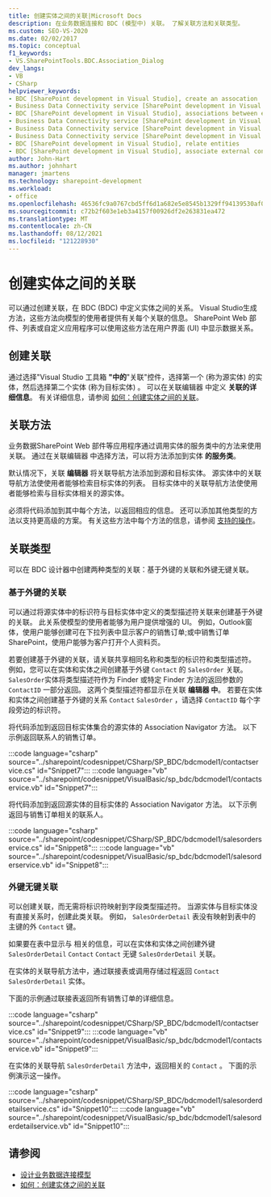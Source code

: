 ```yaml
---
title: 创建实体之间的关联|Microsoft Docs
description: 在业务数据连接和 BDC (模型中) 关联。 了解关联方法和关联类型。
ms.custom: SEO-VS-2020
ms.date: 02/02/2017
ms.topic: conceptual
f1_keywords:
- VS.SharePointTools.BDC.Association_Dialog
dev_langs:
- VB
- CSharp
helpviewer_keywords:
- BDC [SharePoint development in Visual Studio], create an assocation
- Business Data Connectivity service [SharePoint development in Visual Studio], associations between entities
- BDC [SharePoint development in Visual Studio], associations between entities
- Business Data Connectivity service [SharePoint development in Visual Studio], create an assocation
- Business Data Connectivity service [SharePoint development in Visual Studio], associate external content types
- Business Data Connectivity service [SharePoint development in Visual Studio], relate entities
- BDC [SharePoint development in Visual Studio], relate entities
- BDC [SharePoint development in Visual Studio], associate external content types
author: John-Hart
ms.author: johnhart
manager: jmartens
ms.technology: sharepoint-development
ms.workload:
- office
ms.openlocfilehash: 46536fc9a0767cbd5ff6d1a682e5e8545b1329ff94139530af0e7167d0ecad6a
ms.sourcegitcommit: c72b2f603e1eb3a4157f00926df2e263831ea472
ms.translationtype: MT
ms.contentlocale: zh-CN
ms.lasthandoff: 08/12/2021
ms.locfileid: "121228930"
---
```

# <a name="create-an-association-between-entities"></a>创建实体之间的关联
  可以通过创建关联，在 BDC (BDC) 中定义实体之间的关系。 Visual Studio生成方法，这些方法向模型的使用者提供有关每个关联的信息。 SharePoint Web 部件、列表或自定义应用程序可以使用这些方法在用户界面 (UI) 中显示数据关系。

## <a name="create-an-association"></a>创建关联
 通过选择"Visual Studio 工具箱 **"中的**"关联"控件，选择第一个 (称为源实体) 的实体，然后选择第二个实体 (称为目标实体) 。 可以在关联编辑器 中定义 **关联的详细信息**。 有关详细信息，请参阅 [如何：创建实体之间的关联](../sharepoint/how-to-create-an-association-between-entities.md)。

## <a name="association-methods"></a>关联方法
 业务数据SharePoint Web 部件等应用程序通过调用实体的服务类中的方法来使用关联。 通过在关联编辑器 中选择方法，可以将方法添加到实体 **的服务类**。

 默认情况下，关联 **编辑器** 将关联导航方法添加到源和目标实体。 源实体中的关联导航方法使使用者能够检索目标实体的列表。 目标实体中的关联导航方法使使用者能够检索与目标实体相关的源实体。

 必须将代码添加到其中每个方法，以返回相应的信息。 还可以添加其他类型的方法以支持更高级的方案。 有关这些方法中每个方法的信息，请参阅 [支持的操作](/previous-versions/office/developer/sharepoint-2010/ee557363(v=office.14))。

## <a name="types-of-associations"></a>关联类型
 可以在 BDC 设计器中创建两种类型的关联：基于外键的关联和外键无键关联。

### <a name="foreign-key-based-association"></a>基于外键的关联
 可以通过将源实体中的标识符与目标实体中定义的类型描述符关联来创建基于外键的关联。 此关系使模型的使用者能够为用户提供增强的 UI。 例如，Outlook窗体，使用户能够创建可在下拉列表中显示客户的销售订单;或中销售订单SharePoint，使用户能够为客户打开个人资料页。

 若要创建基于外键的关联，请关联共享相同名称和类型的标识符和类型描述符。 例如，您可以在实体和实体之间创建基于外键 `Contact` 的 `SalesOrder` 关联。 `SalesOrder`实体将类型描述符作为 Finder 或特定 Finder 方法的返回参数的 `ContactID` 一部分返回。 这两个类型描述符都显示在关联 **编辑器 中**。 若要在实体和实体之间创建基于外键的关系 `Contact` `SalesOrder` ，请选择 `ContactID` 每个字段旁边的标识符。

 将代码添加到返回目标实体集合的源实体的 Association Navigator 方法。 以下示例返回联系人的销售订单。

 :::code language="csharp" source="../sharepoint/codesnippet/CSharp/SP_BDC/bdcmodel1/contactservice.cs" id="Snippet7":::
 :::code language="vb" source="../sharepoint/codesnippet/VisualBasic/sp_bdc/bdcmodel1/contactservice.vb" id="Snippet7":::

 将代码添加到返回源实体的目标实体的 Association Navigator 方法。 以下示例返回与销售订单相关的联系人。

 :::code language="csharp" source="../sharepoint/codesnippet/CSharp/SP_BDC/bdcmodel1/salesorderservice.cs" id="Snippet8":::
 :::code language="vb" source="../sharepoint/codesnippet/VisualBasic/sp_bdc/bdcmodel1/salesorderservice.vb" id="Snippet8":::

### <a name="foreign-keyless-association"></a>外键无键关联
 可以创建关联，而无需将标识符映射到字段类型描述符。 当源实体与目标实体没有直接关系时，创建此类关联。 例如， `SalesOrderDetail` 表没有映射到表中的主键的外 `Contact` 键。

 如果要在表中显示与 相关的信息，可以在实体和实体之间创建外键 `SalesOrderDetail` `Contact` `Contact` 无键 `SalesOrderDetail` 关联。

 在实体的关联导航方法中，通过联接表或调用存储过程返回 `Contact` `SalesOrderDetail` 实体。

 下面的示例通过联接表返回所有销售订单的详细信息。

 :::code language="csharp" source="../sharepoint/codesnippet/CSharp/SP_BDC/bdcmodel1/contactservice.cs" id="Snippet9":::
 :::code language="vb" source="../sharepoint/codesnippet/VisualBasic/sp_bdc/bdcmodel1/contactservice.vb" id="Snippet9":::

 在实体的关联导航 `SalesOrderDetail` 方法中，返回相关的 `Contact` 。 下面的示例演示这一操作。
                                                                            
 :::code language="csharp" source="../sharepoint/codesnippet/CSharp/SP_BDC/bdcmodel1/salesorderdetailservice.cs" id="Snippet10":::
 :::code language="vb" source="../sharepoint/codesnippet/VisualBasic/sp_bdc/bdcmodel1/salesorderdetailservice.vb" id="Snippet10":::

## <a name="see-also"></a>请参阅
- [设计业务数据连接模型](../sharepoint/designing-a-business-data-connectivity-model.md)
- [如何：创建实体之间的关联](../sharepoint/how-to-create-an-association-between-entities.md)
